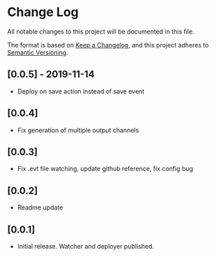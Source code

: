 # Change Log
All notable changes to this project will be documented in this file.

The format is based on [Keep a Changelog](https://keepachangelog.com/en/1.0.0/),
and this project adheres to [Semantic Versioning](https://semver.org/spec/v2.0.0.html).

## [0.0.5] - 2019-11-14
- Deploy on save action instead of save event

## [0.0.4]
- Fix generation of multiple output channels

## [0.0.3]
- Fix .evt file watching, update github reference, fix config bug

## [0.0.2]
- Readme update

## [0.0.1]
- Initial release. Watcher and deployer published.